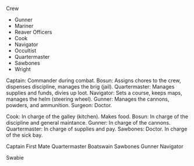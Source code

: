 Crew
* Gunner
* Mariner
* Reaver
Officers
* Cook
* Navigator
* Occultist
* Quartermaster
* Sawbones
* Wright

Captain: Commander during combat.
Bosun: Assigns chores to the crew, dispenses discipline, manages the brig (jail).
Quartermaster: Manages supplies and funds, divies up loot.
Navigator: Sets a course, keeps maps, manages the helm (steering wheel).
Gunner: Manages the cannons, powders, and ammunition.
Surgeon: Doctor. 



Cook: In charge of the galley (kitchen). Makes food.
Bosun: In charge of the discipline and general maintance.
Gunner: In charge of the cannons.
Quartermaster: In charge of supplies and pay.
Sawbones: Doctor. In charge of the sick bay.



Captain
First Mate
Quartermaster
Boatswain
Sawbones
Gunner
Navigator

Swabie



